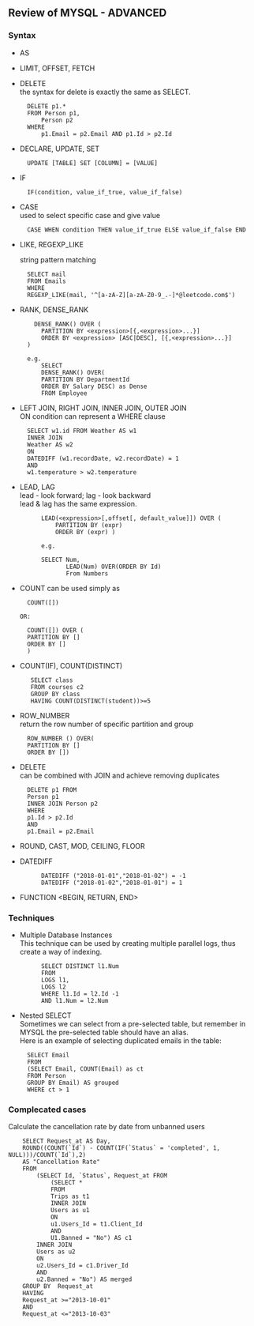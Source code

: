 ## Review of MYSQL - ADVANCED

### Syntax

* AS  

* LIMIT, OFFSET, FETCH  

* DELETE  
the syntax for delete is exactly the same as SELECT.  
        
        DELETE p1.*
        FROM Person p1,
            Person p2
        WHERE
            p1.Email = p2.Email AND p1.Id > p2.Id

* DECLARE, UPDATE, SET 

        UPDATE [TABLE] SET [COLUMN] = [VALUE]  
        
* IF   

        IF(condition, value_if_true, value_if_false)
        
* CASE    
used to select specific case and give value   

        CASE WHEN condition THEN value_if_true ELSE value_if_false END   


* LIKE, REGEXP_LIKE  

    string pattern matching    

        SELECT mail 
        FROM Emails 
        WHERE 
        REGEXP_LIKE(mail, '^[a-zA-Z][a-zA-Z0-9_.-]*@leetcode.com$')  




* RANK, DENSE_RANK    

          DENSE_RANK() OVER (
            PARTITION BY <expression>[{,<expression>...}]
            ORDER BY <expression> [ASC|DESC], [{,<expression>...}]
        ) 
        
        e.g. 
            SELECT 
            DENSE_RANK() OVER(
            PARTITION BY DepartmentId 
            ORDER BY Salary DESC) as Dense
            FROM Employee
      
     
* LEFT JOIN, RIGHT JOIN, INNER JOIN, OUTER JOIN  
ON condition can represent a WHERE clause  

        SELECT w1.id FROM Weather AS w1 
        INNER JOIN 
        Weather AS w2
        ON
        DATEDIFF (w1.recordDate, w2.recordDate) = 1
        AND 
        w1.temperature > w2.temperature

* LEAD, LAG   
lead - look forward; lag - look backward  
lead & lag has the same expression.  

            LEAD(<expression>[,offset[, default_value]]) OVER (  
                PARTITION BY (expr)  
                ORDER BY (expr) )  

            e.g.  
            
            SELECT Num, 
                   LEAD(Num) OVER(ORDER BY Id)
                   From Numbers 



* COUNT 
can be used simply as 

        COUNT([])
        
      OR: 
      
        COUNT([]) OVER (
        PARTITION BY [] 
        ORDER BY []
        )


* COUNT(IF), COUNT(DISTINCT)

         SELECT class
         FROM courses c2
         GROUP BY class
         HAVING COUNT(DISTINCT(student))>=5

* ROW_NUMBER   
return the row number of specific partition and group  

        ROW_NUMBER () OVER(
        PARTITION BY []
        ORDER BY [])  

* DELETE  
can be combined with JOIN and achieve removing duplicates

        DELETE p1 FROM 
        Person p1
        INNER JOIN Person p2
        WHERE 
        p1.Id > p2.Id
        AND 
        p1.Email = p2.Email 

* ROUND, CAST, MOD, CEILING, FLOOR



* DATEDIFF 
            
            DATEDIFF ("2018-01-01","2018-01-02") = -1 
            DATEDIFF ("2018-01-02","2018-01-01") = 1


* FUNCTION <BEGIN, RETURN, END>   

### Techniques

* Multiple Database Instances  
This technique can be used by creating multiple parallel logs, thus create a way of indexing.      
            
            SELECT DISTINCT l1.Num
            FROM 
            LOGS l1,
            LOGS l2
            WHERE l1.Id = l2.Id -1 
            AND l1.Num = l2.Num

* Nested SELECT   
Sometimes we can select from a pre-selected table, but remember in MYSQL the pre-selected table should have an alias.  
Here is an example of selecting duplicated emails in the table:  

        SELECT Email 
        FROM 
        (SELECT Email, COUNT(Email) as ct
        FROM Person
        GROUP BY Email) AS grouped
        WHERE ct > 1


### Complecated cases
Calculate the cancellation rate by date from unbanned users   

        SELECT Request_at AS Day, 
        ROUND((COUNT(`Id`) - COUNT(IF(`Status` = 'completed', 1, NULL)))/COUNT(`Id`),2)
        AS "Cancellation Rate"
        FROM 
            (SELECT Id, `Status`, Request_at FROM 
                (SELECT *
                FROM 
                Trips as t1
                INNER JOIN 
                Users as u1
                ON 
                u1.Users_Id = t1.Client_Id
                AND 
                U1.Banned = "No") AS c1
            INNER JOIN 
            Users as u2
            ON 
            u2.Users_Id = c1.Driver_Id
            AND 
            u2.Banned = "No") AS merged
        GROUP BY  Request_at
        HAVING
        Request_at >="2013-10-01" 
        AND 
        Request_at <="2013-10-03" 

